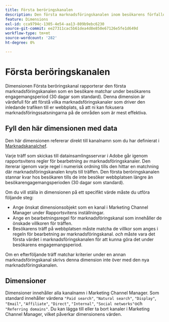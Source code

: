 ```yaml
---
title: Första beröringskanalen
description: Den första marknadsföringskanalen inom besökarens förfallodatum för engagemang.
feature: Dimensions
exl-id: cca9794c-1305-4e54-aa13-809b9ebc6230
source-git-commit: ee27311cac5b61dea4d8e850e67126e5fe1d649d
workflow-type: tm+mt
source-wordcount: '282'
ht-degree: 0%

---
```


# Första beröringskanalen

Dimensionen Första beröringskanal rapporterar den första marknadsföringskanalen som en besökare matchar under besökarens engagemangsperiod (30 dagar som standard). Denna dimension är värdefull för att förstå vilka marknadsföringskanaler som driver den inledande trafiken till er webbplats, så att ni kan fokusera marknadsföringssatsningarna på de områden som är mest effektiva.

## Fyll den här dimensionen med data

Den här dimensionen refererar direkt till kanalnamn som du har definierat i [Marknadskanalchef](/help/admin/admin/c-manage-report-suites/c-edit-report-suites/marketing-channels-admin.md).

Varje träff som skickas till datainsamlingsservrar i Adobe går igenom rapportsvitens regler för bearbetning av marknadsföringskanaler. Den itererar igenom varje regel i numerisk ordning tills den hittar en matchning där marknadsföringskanalen knyts till träffen. Den första beröringskanalen stannar kvar hos besökaren tills de inte besöker webbplatsen längre än besökarengagemangsperioden (30 dagar som standard).

Om du vill ställa in dimensionen på ett specifikt värde måste du utföra följande steg:

* Ange önskat dimensionsobjekt som en kanal i Marketing Channel Manager under Rapportsvitens inställningar.
* Ange en bearbetningsregel för marknadsföringskanal som innehåller de önskade villkoren för träffen.
* Besökarens träff på webbplatsen måste matcha de villkor som anges i regeln för bearbetning av marknadsföringskanal. _och_ måste vara det första värdet i marknadsföringskanalen för att kunna göra det under besökarens engagemangsperiod.

Om en efterföljande träff matchar kriterier under en annan marknadsföringskanal skrivs denna dimension inte över med den nya marknadsföringskanalen.

## Dimensioner

Dimensioner innehåller alla kanalnamn i Marketing Channel Manager. Som standard innehåller värdena `"Paid search"`, `"Natural search"`, `"Display"`, `"Email"`, `"Affiliate"`, `"Direct"`, `"Internal"`, `"Social networks"`och `"Referring domains"`. Du kan lägga till eller ta bort kanaler i Marketing Channel Manager, vilket påverkar dimensionens värden.
